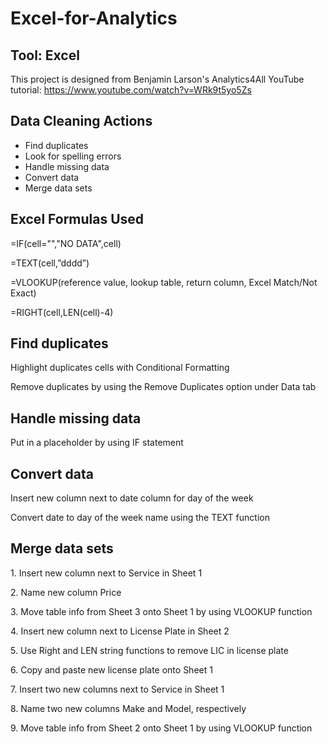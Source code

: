 # Excel-for-Analytics

## Tool: Excel
This project is designed from Benjamin Larson's Analytics4All YouTube tutorial: https://www.youtube.com/watch?v=WRk9t5yo5Zs

## Data Cleaning Actions
* Find duplicates
* Look for spelling errors
* Handle missing data
* Convert data
* Merge data sets

## Excel Formulas Used
<p>=IF(cell="","NO DATA",cell)</p>
<p>=TEXT(cell,”dddd”)</p>
<p>=VLOOKUP(reference value, lookup table, return column, Excel Match/Not Exact)<p>
<p>=RIGHT(cell,LEN(cell)-4)</p>
  
## Find duplicates
<p>Highlight duplicates cells with Conditional Formatting</p>
<p>Remove duplicates by using the Remove Duplicates option under Data tab</p>

## Handle missing data 
<p>Put in a placeholder by using IF statement</p>

## Convert data
<p>Insert new column next to date column for day of the week</p>
<p>Convert date to day of the week name using the TEXT function</p>

## Merge data sets
<p>1. Insert new column next to Service in Sheet 1</p>
<p>2. Name new column Price</p>
<p>3. Move table info from Sheet 3 onto Sheet 1 by using VLOOKUP function</p>
<p>4. Insert new column next to License Plate in Sheet 2</p>
<p>5. Use Right and LEN string functions to remove LIC in license plate</p>
<p>6. Copy and paste new license plate onto Sheet 1</p>
<p>7. Insert two new columns next to Service in Sheet 1</p>
<p>8. Name two new columns Make and Model, respectively</p>
<p>9. Move table info from Sheet 2 onto Sheet 1 by using VLOOKUP function</p>







